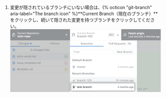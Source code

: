 1. 変更が隠されているブランチにいない場合は、{% octicon "git-branch" aria-label="The branch icon" %}**Current Branch（現在のブランチ）**をクリックし、続いて隠された変更を持つブランチをクリックしてください。 ![リポジトリ内ブランチのリスト](/assets/images/help/desktop/click-branch-in-drop-down-mac.png)